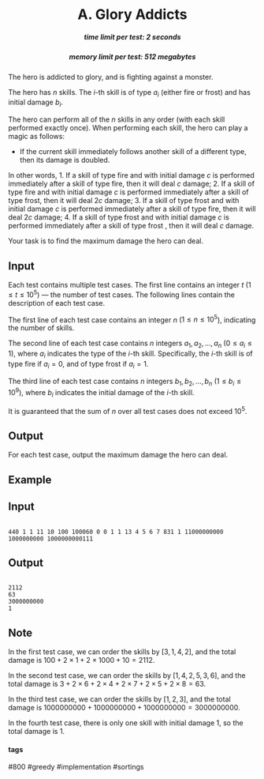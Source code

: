 <h1 style='text-align: center;'> A. Glory Addicts</h1>

<h5 style='text-align: center;'>time limit per test: 2 seconds</h5>
<h5 style='text-align: center;'>memory limit per test: 512 megabytes</h5>

The hero is addicted to glory, and is fighting against a monster. 

The hero has $n$ skills. The $i$-th skill is of type $a_i$ (either fire or frost) and has initial damage $b_i$. 

The hero can perform all of the $n$ skills in any order (with each skill performed exactly once). When performing each skill, the hero can play a magic as follows: 

* If the current skill immediately follows another skill of a different type, then its damage is doubled.

 In other words, 1. If a skill of type fire and with initial damage $c$ is performed immediately after a skill of type fire, then it will deal $c$ damage;
2. If a skill of type fire and with initial damage $c$ is performed immediately after a skill of type frost, then it will deal $2c$ damage;
3. If a skill of type frost and with initial damage $c$ is performed immediately after a skill of type fire, then it will deal $2c$ damage;
4. If a skill of type frost and with initial damage $c$ is performed immediately after a skill of type frost , then it will deal $c$ damage.

Your task is to find the maximum damage the hero can deal. 

## Input

Each test contains multiple test cases. The first line contains an integer $t$ ($1 \leq t \leq 10^5$) — the number of test cases. The following lines contain the description of each test case.

The first line of each test case contains an integer $n$ ($1 \leq n \leq 10^5$), indicating the number of skills. 

The second line of each test case contains $n$ integers $a_1, a_2, \dots, a_n$ ($0 \leq a_i \leq 1$), where $a_i$ indicates the type of the $i$-th skill. Specifically, the $i$-th skill is of type fire if $a_i = 0$, and of type frost if $a_i = 1$. 

The third line of each test case contains $n$ integers $b_1, b_2, \dots, b_n$ ($1 \leq b_i \leq 10^9$), where $b_i$ indicates the initial damage of the $i$-th skill. 

It is guaranteed that the sum of $n$ over all test cases does not exceed $10^5$.

## Output

For each test case, output the maximum damage the hero can deal.

## Example

## Input


```

440 1 1 11 10 100 100060 0 0 1 1 13 4 5 6 7 831 1 11000000000 1000000000 1000000000111
```
## Output


```

2112
63
3000000000
1

```
## Note

In the first test case, we can order the skills by $[3, 1, 4, 2]$, and the total damage is $100 + 2 \times 1 + 2 \times 1000 + 10 = 2112$.

In the second test case, we can order the skills by $[1, 4, 2, 5, 3, 6]$, and the total damage is $3 + 2 \times 6 + 2 \times 4 + 2 \times 7 + 2 \times 5 + 2 \times 8 = 63$.

In the third test case, we can order the skills by $[1, 2, 3]$, and the total damage is $1000000000 + 1000000000 + 1000000000 = 3000000000$.

In the fourth test case, there is only one skill with initial damage $1$, so the total damage is $1$. 



#### tags 

#800 #greedy #implementation #sortings 